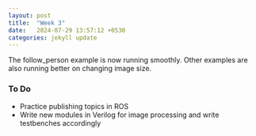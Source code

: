 ```yaml
---
layout: post
title:  "Week 3"
date:   2024-07-29 13:57:12 +0530
categories: jekyll update
---
```

The follow_person example is now running smoothly. Other examples are also running better on changing image size.

### To Do
+ Practice publishing topics in ROS
+ Write new modules in Verilog for image processing and write testbenches accordingly

